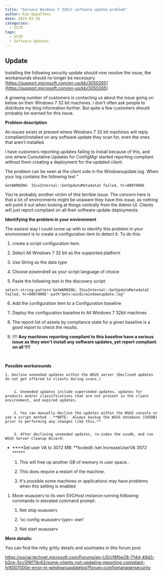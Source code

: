```yaml
---
title: "Serious Windows 7 32bit software update problem"
author: Kim Oppalfens
date: 2015-03-30
categories:
  - SCCM
tags:
  - SCCM
  - Software Updates
---
```


## Update
Installing the following security update should now resolve the issue, the workarounds should no longer be necessary.
[https://support.microsoft.com/en-us/kb/3050265](https://support.microsoft.com/en-us/kb/3050265)

A growing number of customers is contacting us about the issue going on below on their Windows 7 32 bit machines. I don't often ask people to distribute my blog information further. But quite a few customers should probably be warned for this issue.

**Problem description**

An issues exists at present where Windows 7 32 bit machines will reply compliant/installed on any software update they scan for, even the ones that aren't installed.

I have customers reporting updates failing to install because of this, and one where Cumulative Updates for ConfigMgr started reporting compliant without them creating a deployment for the updated client.

The problem can be seen at the client side in the Windowsupdate.log. When your log contains the following text "

```plaintext
GetWARNING: ISusInternal::GetUpdateMetadata2 failed, hr=8007000E
```

You're probably another victim of this terrible issue. The concern here is that a lot of environments might be unaware they have this issue, as nothing will point it out when looking at things centrally from the Admin UI. Clients will just report compliant on all their software update deployments.

**Identifying the problem in your environment**

The easiest way I could come up with to identify this problem in your environment is to create a configuration item to detect it. To do this:  

  

1. create a script configuration item. 

2. Select All Windows 7 32 bit as the supported platform  

3. Use String as the data type  

4. Choose powershell as your script language of choice  

5. Paste the following text in the discovery script:

```posh
select-string-pattern'GetWARNING: ISusInternal::GetUpdateMetadata2 failed, hr=8007000E'-path"$env:windirwindowsupdate.log" 
```  

6. Add the configuration item to a Configuration baseline 

7. Deploy the configuration baseline to All Windows 7 32bit machines  

8. The report list of assets by compliance state for a given baseline is a good report to check the results.  

9. !!!! **Any machines reporting compliant to this baseline have a serious issue as they won't install any software updates, yet report compliant on all !!!!**  
  
 

**Possible workarounds**  

  
  

    1. Decline unneeded updates within the WSUS server (Declined updates do not get offered to clients during scans.)  
  

        1. Unneeded updates include superseded updates, updates for products and/or classifications that are not present in the client environment, and expired updates.
  

        2. You can manually decline the updates within the WSUS console or use a script method . **NOTE:  Always backup the WSUS database (SUSDB) prior to performing any changes like this.**
  

        3. After declining unneeded updates, re-index the susdb, and run WSUS Server Cleanup Wizard:
  
  

* ****Set user VA to 3072 MB: **bcdedit /set IncreaseUserVA 3072 ******  
  

    1. This will free up another GB of memory in user space..
  

    2. This does require a restart of the machine.
  

    3. It's possible some machines or applications may have problems when this setting is enabled
  

1. Move wuauserv to its own SVCHost instance running following commands in elevated command prompt:  
  

    1. Net stop wuauserv
  

    2. 'sc config wuauserv type= own'
  

    3. Net start wuauserv
  
  

  
  
**More details:**

You can find the nitty gritty details and soulmates in this forum post.

https://social.technet.microsoft.com/Forums/en-US/cf8fbe28-714d-49d3-b2ce-5cc5f6f79c63/some-clients-not-updating-reporting-compliant-hr8007000e-error-in-windowsupdatelog?forum=configmanagersecurity

